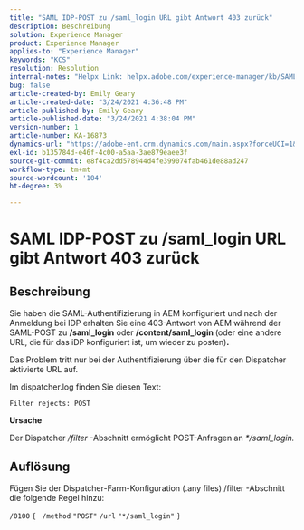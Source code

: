 ```yaml
---
title: "SAML IDP-POST zu /saml_login URL gibt Antwort 403 zurück"
description: Beschreibung
solution: Experience Manager
product: Experience Manager
applies-to: "Experience Manager"
keywords: "KCS"
resolution: Resolution
internal-notes: "Helpx Link: helpx.adobe.com/experience-manager/kb/SAML-IDP-POST-to-saml-login-url-returns-403-response-AEM-6-x0.html"
bug: false
article-created-by: Emily Geary
article-created-date: "3/24/2021 4:36:48 PM"
article-published-by: Emily Geary
article-published-date: "3/24/2021 4:38:04 PM"
version-number: 1
article-number: KA-16873
dynamics-url: "https://adobe-ent.crm.dynamics.com/main.aspx?forceUCI=1&pagetype=entityrecord&etn=knowledgearticle&id=d7f4581f-bf8c-eb11-a812-000d3a58b9d1"
exl-id: b135784d-e46f-4c00-a5aa-3ae879eaee3f
source-git-commit: e8f4ca2dd578944d4fe399074fab461de88ad247
workflow-type: tm+mt
source-wordcount: '104'
ht-degree: 3%

---
```


# SAML IDP-POST zu /saml_login URL gibt Antwort 403 zurück

## Beschreibung


Sie haben die SAML-Authentifizierung in AEM konfiguriert und nach der Anmeldung bei IDP erhalten Sie eine 403-Antwort von AEM während der SAML-POST zu <b>/saml_login</b> oder <b>/content/saml_login </b>(oder eine andere URL, die für das iDP konfiguriert ist, um wieder zu posten)<b>.</b>

Das Problem tritt nur bei der Authentifizierung über die für den Dispatcher aktivierte URL auf.

Im dispatcher.log finden Sie diesen Text:

`Filter rejects: POST`



<b>Ursache</b>

Der Dispatcher */filter* -Abschnitt ermöglicht POST-Anfragen an *\*/saml_login.*


## Auflösung


Fügen Sie der Dispatcher-Farm-Konfiguration (.any files) /filter -Abschnitt die folgende Regel hinzu:

`/0100` `{ ` `/method` `"POST"` `/url` `"*/saml_login"` `}`
